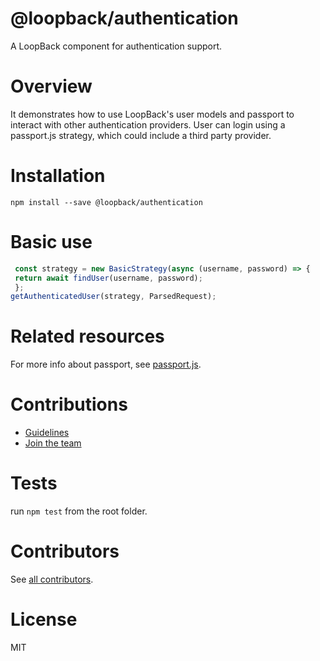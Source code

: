 # @loopback/authentication

A LoopBack component for authentication support.

# Overview
 It demonstrates how to use LoopBack's user models and passport to interact with other authentication providers.
 User can login using a passport.js strategy, which could include a third party provider.


# Installation

```shell
npm install --save @loopback/authentication
```

# Basic use


 ```ts
  const strategy = new BasicStrategy(async (username, password) => {
  return await findUser(username, password);
  };
 getAuthenticatedUser(strategy, ParsedRequest);
```


# Related resources

For more info about passport, see [passport.js](http://passportjs.org/).

# Contributions

- [Guidelines](https://github.com/strongloop/loopback-next/wiki/Contributing#guidelines)
- [Join the team](https://github.com/strongloop/loopback-next/issues/110)

# Tests

run `npm test` from the root folder.

# Contributors

See [all contributors](https://github.com/strongloop/loopback-next/graphs/contributors).

# License

MIT
